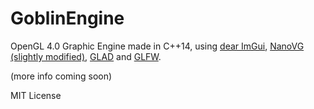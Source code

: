 # GoblinEngine

OpenGL 4.0 Graphic Engine made in C++14, using [dear ImGui](https://github.com/ocornut/imgui), [NanoVG (slightly modified)](https://github.com/memononen/nanovg), [GLAD](https://github.com/Dav1dde/glad) and [GLFW](https://github.com/glfw/glfw).

(more info coming soon)

MIT License
